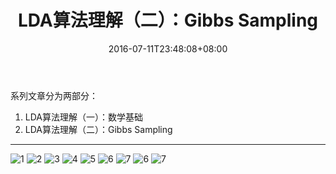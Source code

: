 ﻿---
title: "LDA算法理解（二）：Gibbs Sampling"
date: 2016-07-11T23:48:08+08:00
tags: [LDA]
categories: [MachineLearning]
toc: true
---

系列文章分为两部分：

1. LDA算法理解（一）：数学基础
2. LDA算法理解（二）：Gibbs Sampling

---

![1](https://raw.githubusercontent.com/Dounm/TheFarmOfDounm/master/resources/images/lda/lda_1/lda_1-1.png)
![2](https://raw.githubusercontent.com/Dounm/TheFarmOfDounm/master/resources/images/lda/lda_1/lda_1-2.png)
![3](https://raw.githubusercontent.com/Dounm/TheFarmOfDounm/master/resources/images/lda/lda_1/lda_1-3.png)
![4](https://raw.githubusercontent.com/Dounm/TheFarmOfDounm/master/resources/images/lda/lda_1/lda_1-4.png)
![5](https://raw.githubusercontent.com/Dounm/TheFarmOfDounm/master/resources/images/lda/lda_1/lda_1-5.png)
![6](https://raw.githubusercontent.com/Dounm/TheFarmOfDounm/master/resources/images/lda/lda_1/lda_1-6.png)
![7](https://raw.githubusercontent.com/Dounm/TheFarmOfDounm/master/resources/images/lda/lda_1/lda_1-7.png)
![6](https://raw.githubusercontent.com/Dounm/TheFarmOfDounm/master/resources/images/lda/lda_1/lda_1-8.png)
![7](https://raw.githubusercontent.com/Dounm/TheFarmOfDounm/master/resources/images/lda/lda_1/lda_1-9.png)